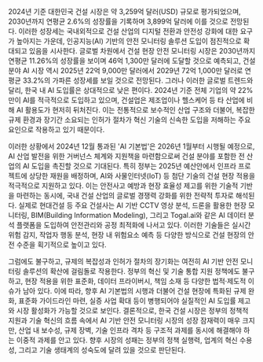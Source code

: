 2024년 기준 대한민국 건설 시장은 약 3,259억 달러(USD) 규모로 평가되었으며, 2030년까지 연평균 2.6%의 성장률을 기록하며 3,899억 달러에 이를 것으로 전망된다. 이러한 성장세는 국내외적으로 건설 산업의 디지털 전환과 안전성 강화에 대한 요구가 높아지는 가운데, 인공지능(AI) 기반의 안전 모니터링 솔루션 도입이 점진적으로 확대되고 있음을 시사한다. 글로벌 차원에서 건설 현장 안전 모니터링 시장은 2030년까지 연평균 11.26%의 성장률을 보이며 46억 1,300만 달러에 도달할 것으로 예측되고, 건설 분야 AI 시장 역시 2025년 22억 9,000만 달러에서 2029년 72억 1,000만 달러로 연평균 33.2%의 가파른 성장세를 보일 것으로 전망된다. 그러나 이러한 글로벌 트렌드와 달리, 한국 내 AI 도입률은 상대적으로 낮은 편이다. 2024년 기준 전체 기업의 약 22%만이 AI를 적극적으로 도입하고 있으며, 건설업은 제조업이나 헬스케어 등 타 산업에 비해 AI 활용도가 현저히 뒤처진다. 이는 전통적으로 보수적인 산업 구조와 더불어, 복잡한 규제 환경과 장기간 소요되는 인허가 절차가 혁신 기술의 신속한 도입을 저해하는 주요 요인으로 작용하고 있기 때문이다.

이러한 상황에서 2024년 12월 통과된 'AI 기본법'은 2026년 1월부터 시행될 예정으로, AI 산업 발전을 위한 거버넌스 체계와 지원책을 마련함으로써 건설 분야를 포함한 전 산업의 AI 도입을 촉진할 것으로 기대된다. 특히 정부는 2025년 예산안에서 인프라 프로젝트에 상당한 재원을 배정하며, AI와 사물인터넷(IoT) 등 첨단 기술의 건설 현장 적용을 적극적으로 지원하고 있다. 이는 안전사고 예방과 현장 효율성 제고를 위한 기술적 기반을 마련하는 동시에, 국내 건설 산업의 글로벌 경쟁력 강화를 위한 전략적 투자로 해석된다. 실제로 현대건설 등 주요 건설사는 AI 기반 CCTV 영상 분석, 드론을 활용한 현장 모니터링, BIM(Building Information Modeling), 그리고 Togal.ai와 같은 AI 데이터 분석 플랫폼을 도입하여 안전관리와 공정 최적화에 나서고 있다. 이러한 기술들은 실시간 위험 감지, 작업자 행동 분석, 현장 내 위험요소 예측 등 다양한 방식으로 건설 현장의 안전 수준을 획기적으로 높이고 있다.

그럼에도 불구하고, 규제의 복잡성과 인허가 절차의 장기화는 여전히 AI 기반 안전 모니터링 솔루션의 확산에 걸림돌로 작용한다. 정부의 혁신 및 기술 통합 지원 정책에도 불구하고, 현장 적용을 위한 표준화, 데이터 프라이버시, 책임 소재 등 다양한 법적·제도적 이슈가 남아 있다. 이에 따라, 향후 AI 기본법의 시행과 더불어 건설 현장에 특화된 규제 완화, 표준화 가이드라인 마련, 실증 사업 확대 등이 병행되어야 실질적인 AI 도입률 제고와 시장 활성화가 가능할 것으로 보인다. 결론적으로, 한국 건설 시장은 정부의 정책적 지원과 기술 혁신의 흐름 속에서 AI 기반 안전 모니터링 시장의 성장 잠재력이 매우 크지만, 산업 내 보수성, 규제 장벽, 기술 인프라 격차 등 구조적 과제를 동시에 해결해야 하는 이중적 과제를 안고 있다. 향후 시장의 성패는 정부의 정책 실행력, 업계의 혁신 수용성, 그리고 기술 생태계의 성숙도에 달려 있을 것으로 판단된다.